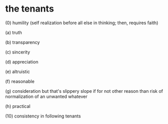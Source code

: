 # the tenants

(0) humility (self realization before all else in thinking; then, requires faith)

(a) truth

(b) transparency

(c) sincerity

(d) appreciation 

(e) altruistic 

(f) reasonable 

(g) consideration but that's slippery slope if for not other reason than risk of normalization of an unwanted whatever

(h) practical

(10) consistency in following tenants

